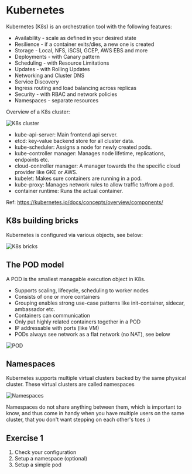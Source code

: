 # Kubernetes

Kubernetes (K8s) is an orchestration tool with the following features:
* Availability - scale as defined in your desired state
* Resilience - if a container exits/dies, a new one is created
* Storage - Local, NFS, iSCSI, GCEP, AWS EBS and more
* Deployments - with Canary pattern
* Scheduling - with Resource Limitations
* Updates - with Rolling Updates
* Networking and Cluster DNS
* Service Discovery
* Ingress routing and load balancing across replicas
* Security - with RBAC and network policies
* Namespaces - separate resources

Overview of a K8s cluster:

![K8s cluster](https://d33wubrfki0l68.cloudfront.net/7016517375d10c702489167e704dcb99e570df85/7bb53/images/docs/components-of-kubernetes.png "Kubernetes cluster")

* kube-api-server: Main frontend api server.
* etcd: key-value backend store for all cluster data.
* kube-scheduler: Assigns a node for newly created pods.
* kube-controller manager: Manages node lifetime, replications, endpoints etc.
* cloud-controller manager: A manager towards the the specific cloud provider like GKE or AWS.
* kubelet: Makes sure containers are running in a pod.
* kube-proxy: Manages network rules to allow traffic to/from a pod.
* container runtime: Runs the actual container.

Ref: https://kubernetes.io/docs/concepts/overview/components/

## K8s building bricks

Kubernetes is configured via various objects, see below:

![K8s bricks](Images/k8s-bricks.png "Kubernetes bricks")

## The POD model

A POD is the smallest managable execution object in K8s.

* Supports scaling, lifecycle, scheduling to worker nodes
* Consists of one or more containers
* Grouping enables strong use-case patterns like init-container, sidecar, ambassador etc.
* Containers can communication
* Only put highly related containers together in a POD
* IP addressable with ports (like VM)
* PODs always see network as a flat network (no NAT), see below

![POD](Images/k8s-pod.png "POD")

## Namespaces

Kubernetes supports multiple virtual clusters backed by the same physical cluster.
These virtual clusters are called namespaces

![Namespaces](Images/k8s-namespaces.png "Namespaces")

Namespaces do not share anything between them, which is important to know, and thus come in handy when you have multiple users on the same cluster, that you don't want stepping on each other's toes :)

## Exercise 1

1. Check your configuration
2. Setup a namespace (optional)
3. Setup a simple pod
